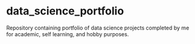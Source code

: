 # data_science_portfolio
Repository containing portfolio of data science projects completed by me for academic, self learning, and hobby purposes.
